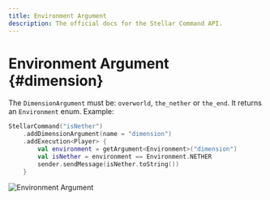 ```yaml
---
title: Environment Argument
description: The official docs for the Stellar Command API.
---
```


# Environment Argument {#dimension}

The `DimensionArgument` must be: `overworld`, `the_nether` or `the_end`. It returns an `Environment` enum. Example:

```Kotlin
StellarCommand("isNether")
    .addDimensionArgument(name = "dimension")
    .addExecution<Player> {
        val environment = getArgument<Environment>("dimension")
        val isNether = environment == Environment.NETHER
        sender.sendMessage(isNether.toString())
    }
```

![Environment Argument](https://cdn.lutto.dev/stellar/gifs/world/environment.gif)